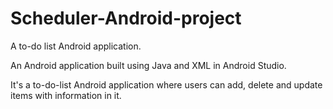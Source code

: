 # Scheduler-Android-project
A to-do list Android application.

An Android application built using Java and XML in Android Studio.

It's a to-do-list Android application where users can add, delete and update items with information in it.
